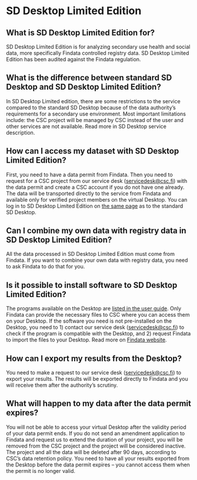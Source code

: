 # SD Desktop Limited Edition

## What is SD Desktop Limited Edition for?

SD Desktop Limited Edition is for analyzing secondary use health and social data, more specifically Findata controlled registry data. SD Desktop Limited Edition has been audited against the Findata regulation.

## What is the difference between standard SD Desktop and SD Desktop Limited Edition?

In SD Desktop Limited edition, there are some restrictions to the service compared to the standard SD Desktop because of the data authority’s requirements for a secondary use environment. Most important limitations include: the CSC project will be managed by CSC instead of the user and other services are not available. Read more in SD Desktop service description.

## How can I access my dataset with SD Desktop Limited Edition?

First, you need to have a data permit from Findata. Then you need to request for a CSC project from our service desk (servicedesk@csc.fi) with the data permit and create a CSC account if you do not have one already. The data will be transported directly to the service from Findata and available only for verified project members on the virtual Desktop. You can log in to SD Desktop Limited Edition on [the same page](https://sd-desktop.csc.fi/) as to the standard SD Desktop.

## Can I combine my own data with registry data in SD Desktop Limited Edition?

All the data processed in SD Desktop Limited Edition must come from Findata. If you want to combine your own data with registry data, you need to ask Findata to do that for you.

## Is it possible to install software to SD Desktop Limited Edition?

The programs available on the Desktop are [listed in the user guide](../../data/sensitive-data/sd_desktop.md#default-programs-available-on-sd-desktop). Only Findata can provide the necessary files to CSC where you can access them on your Desktop. If the software you need is not pre-installed on the Desktop, you need to 1) contact our service desk (servicedesk@csc.fi) to check if the program is compatible with the Desktop, and 2) request Findata to import the files to your Desktop. Read more on [Findata website](https://findata.fi/en/permits/#selecting-and-completing-an-application-form).

## How can I export my results from the Desktop?

You need to make a request to our service desk (servicedesk@csc.fi) to export your results. The results will be exported directly to Findata and you will receive them after the authority’s scrutiny.

## What will happen to my data after the data permit expires?

You will not be able to access your virtual Desktop after the validity period of your data permit ends. If you do not send an amendment application to Findata and request us to extend the duration of your project, you will be removed from the CSC project and the project will be considered inactive. The project and all the data will be deleted after 90 days, according to CSC’s data retention policy. You need to have all your results exported from the Desktop before the data permit expires – you cannot access them when the permit is no longer valid.
